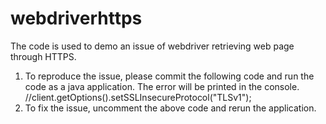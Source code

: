 webdriverhttps
==============

The code is used to demo an issue of webdriver retrieving web page through HTTPS.
1) To reproduce the issue, please commit the following code and run the code as a java application. The error will be printed in the console.
//client.getOptions().setSSLInsecureProtocol("TLSv1");
2) To fix the issue, uncomment the above code and rerun the application.
